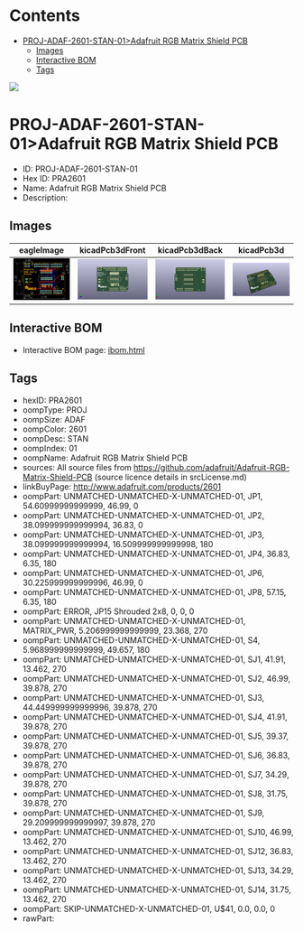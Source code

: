 



Contents
========

* [PROJ-ADAF-2601-STAN-01>Adafruit RGB Matrix Shield PCB](#proj-adaf-2601-stan-01adafruit-rgb-matrix-shield-pcb)
	* [Images](#images)
	* [Interactive BOM](#interactive-bom)
	* [Tags](#tags)
  
![][im]
# PROJ-ADAF-2601-STAN-01>Adafruit RGB Matrix Shield PCB

- ID: PROJ-ADAF-2601-STAN-01
- Hex ID: PRA2601
- Name: Adafruit RGB Matrix Shield PCB
- Description: 

## Images
  
  

|eagleImage|kicadPcb3dFront|kicadPcb3dBack|kicadPcb3d|
| :---: | :---: | :---: | :---: |
|[![eagleImage](eagleImage_140.png)](eagleImage_600.png)|[![kicadPcb3dFront](kicadPcb3dFront_140.png)](kicadPcb3dFront_600.png)|[![kicadPcb3dBack](kicadPcb3dBack_140.png)](kicadPcb3dBack_600.png)|[![kicadPcb3d](kicadPcb3d_140.png)](kicadPcb3d_600.png)|

## Interactive BOM

- Interactive BOM page: [ibom.html](kicad/bom/ibom.html)

## Tags

- hexID: PRA2601
- oompType: PROJ
- oompSize: ADAF
- oompColor: 2601
- oompDesc: STAN
- oompIndex: 01
- oompName: Adafruit RGB Matrix Shield PCB
- sources: All source files from https://github.com/adafruit/Adafruit-RGB-Matrix-Shield-PCB (source licence details in srcLicense.md)
- linkBuyPage: http://www.adafruit.com/products/2601
- oompPart: UNMATCHED-UNMATCHED-X-UNMATCHED-01, JP1, 54.60999999999999, 46.99, 0
- oompPart: UNMATCHED-UNMATCHED-X-UNMATCHED-01, JP2, 38.099999999999994, 36.83, 0
- oompPart: UNMATCHED-UNMATCHED-X-UNMATCHED-01, JP3, 38.099999999999994, 16.509999999999998, 180
- oompPart: UNMATCHED-UNMATCHED-X-UNMATCHED-01, JP4, 36.83, 6.35, 180
- oompPart: UNMATCHED-UNMATCHED-X-UNMATCHED-01, JP6, 30.225999999999996, 46.99, 0
- oompPart: UNMATCHED-UNMATCHED-X-UNMATCHED-01, JP8, 57.15, 6.35, 180
- oompPart: ERROR, JP15 Shrouded 2x8, 0, 0, 0
- oompPart: UNMATCHED-UNMATCHED-X-UNMATCHED-01, MATRIX_PWR, 5.206999999999999, 23.368, 270
- oompPart: UNMATCHED-UNMATCHED-X-UNMATCHED-01, S4, 5.968999999999999, 49.657, 180
- oompPart: UNMATCHED-UNMATCHED-X-UNMATCHED-01, SJ1, 41.91, 13.462, 270
- oompPart: UNMATCHED-UNMATCHED-X-UNMATCHED-01, SJ2, 46.99, 39.878, 270
- oompPart: UNMATCHED-UNMATCHED-X-UNMATCHED-01, SJ3, 44.449999999999996, 39.878, 270
- oompPart: UNMATCHED-UNMATCHED-X-UNMATCHED-01, SJ4, 41.91, 39.878, 270
- oompPart: UNMATCHED-UNMATCHED-X-UNMATCHED-01, SJ5, 39.37, 39.878, 270
- oompPart: UNMATCHED-UNMATCHED-X-UNMATCHED-01, SJ6, 36.83, 39.878, 270
- oompPart: UNMATCHED-UNMATCHED-X-UNMATCHED-01, SJ7, 34.29, 39.878, 270
- oompPart: UNMATCHED-UNMATCHED-X-UNMATCHED-01, SJ8, 31.75, 39.878, 270
- oompPart: UNMATCHED-UNMATCHED-X-UNMATCHED-01, SJ9, 29.209999999999997, 39.878, 270
- oompPart: UNMATCHED-UNMATCHED-X-UNMATCHED-01, SJ10, 46.99, 13.462, 270
- oompPart: UNMATCHED-UNMATCHED-X-UNMATCHED-01, SJ12, 36.83, 13.462, 270
- oompPart: UNMATCHED-UNMATCHED-X-UNMATCHED-01, SJ13, 34.29, 13.462, 270
- oompPart: UNMATCHED-UNMATCHED-X-UNMATCHED-01, SJ14, 31.75, 13.462, 270
- oompPart: SKIP-UNMATCHED-X-UNMATCHED-01, U$41, 0.0, 0.0, 0
- rawPart: 



[im]: kicadPcb3d_450.png
